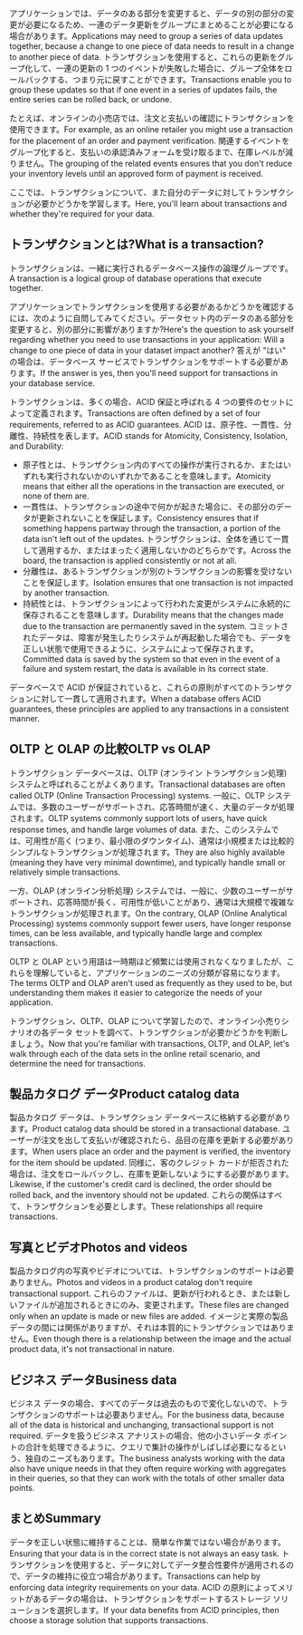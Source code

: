 <span data-ttu-id="c7a2c-101">アプリケーションでは、データのある部分を変更すると、データの別の部分の変更が必要になるため、一連のデータ更新をグループにまとめることが必要になる場合があります。</span><span class="sxs-lookup"><span data-stu-id="c7a2c-101">Applications may need to group a series of data updates together, because a change to one piece of data needs to result in a change to another piece of data.</span></span> <span data-ttu-id="c7a2c-102">トランザクションを使用すると、これらの更新をグループ化して、一連の更新の 1 つのイベントが失敗した場合に、グループ全体をロールバックする、つまり元に戻すことができます。</span><span class="sxs-lookup"><span data-stu-id="c7a2c-102">Transactions enable you to group these updates so that if one event in a series of updates fails, the entire series can be rolled back, or undone.</span></span> 

<span data-ttu-id="c7a2c-103">たとえば、オンラインの小売店では、注文と支払いの確認にトランザクションを使用できます。</span><span class="sxs-lookup"><span data-stu-id="c7a2c-103">For example, as an online retailer you might use a transaction for the placement of an order and payment verification.</span></span> <span data-ttu-id="c7a2c-104">関連するイベントをグループ化すると、支払いの承認済みフォームを受け取るまで、在庫レベルが減りません。</span><span class="sxs-lookup"><span data-stu-id="c7a2c-104">The grouping of the related events ensures that you don't reduce your inventory levels until an approved form of payment is received.</span></span>

<span data-ttu-id="c7a2c-105">ここでは、トランザクションについて、また自分のデータに対してトランザクションが必要かどうかを学習します。</span><span class="sxs-lookup"><span data-stu-id="c7a2c-105">Here, you'll learn about transactions and whether they're required for your data.</span></span>

## <a name="what-is-a-transaction"></a><span data-ttu-id="c7a2c-106">トランザクションとは?</span><span class="sxs-lookup"><span data-stu-id="c7a2c-106">What is a transaction?</span></span>

<span data-ttu-id="c7a2c-107">トランザクションは、一緒に実行されるデータベース操作の論理グループです。</span><span class="sxs-lookup"><span data-stu-id="c7a2c-107">A transaction is a logical group of database operations that execute together.</span></span>

<span data-ttu-id="c7a2c-108">アプリケーションでトランザクションを使用する必要があるかどうかを確認するには、次のように自問してみてください。データセット内のデータのある部分を変更すると、別の部分に影響がありますか?</span><span class="sxs-lookup"><span data-stu-id="c7a2c-108">Here's the question to ask yourself regarding whether you need to use transactions in your application: Will a change to one piece of data in your dataset impact another?</span></span> <span data-ttu-id="c7a2c-109">答えが "はい" の場合は、データベース サービスでトランザクションをサポートする必要があります。</span><span class="sxs-lookup"><span data-stu-id="c7a2c-109">If the answer is yes, then you'll need support for transactions in your database service.</span></span>

<span data-ttu-id="c7a2c-110">トランザクションは、多くの場合、ACID 保証と呼ばれる 4 つの要件のセットによって定義されます。</span><span class="sxs-lookup"><span data-stu-id="c7a2c-110">Transactions are often defined by a set of four requirements, referred to as ACID guarantees.</span></span> <span data-ttu-id="c7a2c-111">ACID は、原子性、一貫性、分離性、持続性を表します。</span><span class="sxs-lookup"><span data-stu-id="c7a2c-111">ACID stands for Atomicity, Consistency, Isolation, and Durability:</span></span>

- <span data-ttu-id="c7a2c-112">原子性とは、トランザクション内のすべての操作が実行されるか、またはいずれも実行されないかのいずれかであることを意味します。</span><span class="sxs-lookup"><span data-stu-id="c7a2c-112">Atomicity means that either all the operations in the transaction are executed, or none of them are.</span></span>
- <span data-ttu-id="c7a2c-113">一貫性は、トランザクションの途中で何かが起きた場合に、その部分のデータが更新されないことを保証します。</span><span class="sxs-lookup"><span data-stu-id="c7a2c-113">Consistency ensures that if something happens partway through the transaction, a portion of the data isn't left out of the updates.</span></span> <span data-ttu-id="c7a2c-114">トランザクションは、全体を通じて一貫して適用するか、またはまったく適用しないかのどちらかです。</span><span class="sxs-lookup"><span data-stu-id="c7a2c-114">Across the board, the transaction is applied consistently or not at all.</span></span>
- <span data-ttu-id="c7a2c-115">分離性は、あるトランザクションが別のトランザクションの影響を受けないことを保証します。</span><span class="sxs-lookup"><span data-stu-id="c7a2c-115">Isolation ensures that one transaction is not impacted by another transaction.</span></span>
- <span data-ttu-id="c7a2c-116">持続性とは、トランザクションによって行われた変更がシステムに永続的に保存されることを意味します。</span><span class="sxs-lookup"><span data-stu-id="c7a2c-116">Durability means that the changes made due to the transaction are permanently saved in the system.</span></span> <span data-ttu-id="c7a2c-117">コミットされたデータは、障害が発生したりシステムが再起動した場合でも、データを正しい状態で使用できるように、システムによって保存されます。</span><span class="sxs-lookup"><span data-stu-id="c7a2c-117">Committed data is saved by the system so that even in the event of a failure and system restart, the data is available in its correct state.</span></span>

<span data-ttu-id="c7a2c-118">データベースで ACID が保証されていると、これらの原則がすべてのトランザクションに対して一貫して適用されます。</span><span class="sxs-lookup"><span data-stu-id="c7a2c-118">When a database offers ACID guarantees, these principles are applied to any transactions in a consistent manner.</span></span>

## <a name="oltp-vs-olap"></a><span data-ttu-id="c7a2c-119">OLTP と OLAP の比較</span><span class="sxs-lookup"><span data-stu-id="c7a2c-119">OLTP vs OLAP</span></span>

<span data-ttu-id="c7a2c-120">トランザクション データベースは、OLTP (オンライン トランザクション処理) システムと呼ばれることがよくあります。</span><span class="sxs-lookup"><span data-stu-id="c7a2c-120">Transactional databases are often called OLTP (Online Transaction Processing) systems.</span></span> <span data-ttu-id="c7a2c-121">一般に、OLTP システムでは、多数のユーザーがサポートされ、応答時間が速く、大量のデータが処理されます。</span><span class="sxs-lookup"><span data-stu-id="c7a2c-121">OLTP systems commonly support lots of users, have quick response times, and handle large volumes of data.</span></span> <span data-ttu-id="c7a2c-122">また、このシステムでは、可用性が高く (つまり、最小限のダウンタイム)、通常は小規模または比較的シンプルなトランザクションが処理されます。</span><span class="sxs-lookup"><span data-stu-id="c7a2c-122">They are also highly available (meaning they have very minimal downtime), and typically handle small or relatively simple transactions.</span></span>

<span data-ttu-id="c7a2c-123">一方、OLAP (オンライン分析処理) システムでは、一般に、少数のユーザーがサポートされ、応答時間が長く、可用性が低いことがあり、通常は大規模で複雑なトランザクションが処理されます。</span><span class="sxs-lookup"><span data-stu-id="c7a2c-123">On the contrary, OLAP (Online Analytical Processing) systems commonly support fewer users, have longer response times, can be less available, and typically handle large and complex transactions.</span></span>

<span data-ttu-id="c7a2c-124">OLTP と OLAP という用語は一時期ほど頻繁には使用されなくなりましたが、これらを理解していると、アプリケーションのニーズの分類が容易になります。</span><span class="sxs-lookup"><span data-stu-id="c7a2c-124">The terms OLTP and OLAP aren't used as frequently as they used to be, but understanding them makes it easier to categorize the needs of your application.</span></span> 

<span data-ttu-id="c7a2c-125">トランザクション、OLTP、OLAP について学習したので、オンライン小売りシナリオの各データ セットを調べて、トランザクションが必要かどうかを判断しましょう。</span><span class="sxs-lookup"><span data-stu-id="c7a2c-125">Now that you're familiar with transactions, OLTP, and OLAP, let's walk through each of the data sets in the online retail scenario, and determine the need for transactions.</span></span>

## <a name="product-catalog-data"></a><span data-ttu-id="c7a2c-126">製品カタログ データ</span><span class="sxs-lookup"><span data-stu-id="c7a2c-126">Product catalog data</span></span>

<span data-ttu-id="c7a2c-127">製品カタログ データは、トランザクション データベースに格納する必要があります。</span><span class="sxs-lookup"><span data-stu-id="c7a2c-127">Product catalog data should be stored in a transactional database.</span></span> <span data-ttu-id="c7a2c-128">ユーザーが注文を出して支払いが確認されたら、品目の在庫を更新する必要があります。</span><span class="sxs-lookup"><span data-stu-id="c7a2c-128">When users place an order and the payment is verified, the inventory for the item should be updated.</span></span> <span data-ttu-id="c7a2c-129">同様に、客のクレジット カードが拒否された場合は、注文をロールバックし、在庫を更新しないようにする必要があります。</span><span class="sxs-lookup"><span data-stu-id="c7a2c-129">Likewise, if the customer's credit card is declined, the order should be rolled back, and the inventory should not be updated.</span></span> <span data-ttu-id="c7a2c-130">これらの関係はすべて、トランザクションを必要とします。</span><span class="sxs-lookup"><span data-stu-id="c7a2c-130">These relationships all require transactions.</span></span>

## <a name="photos-and-videos"></a><span data-ttu-id="c7a2c-131">写真とビデオ</span><span class="sxs-lookup"><span data-stu-id="c7a2c-131">Photos and videos</span></span>

<span data-ttu-id="c7a2c-132">製品カタログ内の写真やビデオについては、トランザクションのサポートは必要ありません。</span><span class="sxs-lookup"><span data-stu-id="c7a2c-132">Photos and videos in a product catalog don't require transactional support.</span></span> <span data-ttu-id="c7a2c-133">これらのファイルは、更新が行われるとき、または新しいファイルが追加されるときにのみ、変更されます。</span><span class="sxs-lookup"><span data-stu-id="c7a2c-133">These files are changed only when an update is made or new files are added.</span></span> <span data-ttu-id="c7a2c-134">イメージと実際の製品データの間には関係がありますが、それは本質的にトランザクションではありません。</span><span class="sxs-lookup"><span data-stu-id="c7a2c-134">Even though there is a relationship between the image and the actual product data, it's not transactional in nature.</span></span>

## <a name="business-data"></a><span data-ttu-id="c7a2c-135">ビジネス データ</span><span class="sxs-lookup"><span data-stu-id="c7a2c-135">Business data</span></span>

<span data-ttu-id="c7a2c-136">ビジネス データの場合、すべてのデータは過去のもので変化しないので、トランザクションのサポートは必要ありません。</span><span class="sxs-lookup"><span data-stu-id="c7a2c-136">For the business data, because all of the data is historical and unchanging, transactional support is not required.</span></span> <span data-ttu-id="c7a2c-137">データを扱うビジネス アナリストの場合、他の小さいデータ ポイントの合計を処理できるように、クエリで集計の操作がしばしば必要になるという、独自のニーズもあります。</span><span class="sxs-lookup"><span data-stu-id="c7a2c-137">The business analysts working with the data also have unique needs in that they often require working with aggregates in their queries, so that they can work with the totals of other smaller data points.</span></span>

## <a name="summary"></a><span data-ttu-id="c7a2c-138">まとめ</span><span class="sxs-lookup"><span data-stu-id="c7a2c-138">Summary</span></span>

<span data-ttu-id="c7a2c-139">データを正しい状態に維持することは、簡単な作業ではない場合があります。</span><span class="sxs-lookup"><span data-stu-id="c7a2c-139">Ensuring that your data is in the correct state is not always an easy task.</span></span> <span data-ttu-id="c7a2c-140">トランザクションを使用すると、データに対してデータ整合性要件が適用されるので、データの維持に役立つ場合があります。</span><span class="sxs-lookup"><span data-stu-id="c7a2c-140">Transactions can help by enforcing data integrity requirements on your data.</span></span> <span data-ttu-id="c7a2c-141">ACID の原則によってメリットがあるデータの場合は、トランザクションをサポートするストレージ ソリューションを選択します。</span><span class="sxs-lookup"><span data-stu-id="c7a2c-141">If your data benefits from ACID principles, then choose a storage solution that supports transactions.</span></span>